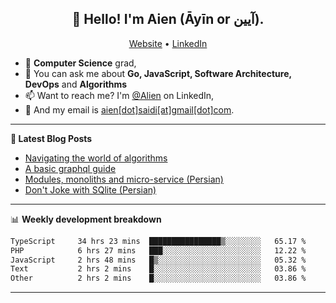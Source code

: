 <h2 align="center">👋 Hello! I'm Aien (Āyīn or آیین).</h2>
<p align="center">
  <a href="https://www.aien.me">Website</a> •
  <a href="https://www.linkedin.com/in/aiensaidi/">LinkedIn</a>
</p>


- 🌱 **Computer Science** grad,
- 💬 You can ask me about **Go, JavaScript, Software Architecture, DevOps** and **Algorithms**
- 📫 Want to reach me? I'm [@Alien](https://www.linkedin.com/in/aiensaidi/) on LinkedIn,
- 📧 And my email is [aien[dot]saidi[at]gmail[dot]com](mailto:aien.saidi@gmail.com).

-------

**📝 Latest Blog Posts**

<!-- BLOG-POST-LIST:START -->
- [Navigating the world of algorithms](https://www.aien.me/p/navigating-the-world-of-algorithms)
- [A basic graphql guide](https://www.aien.me/p/what-is-graphql)
- [Modules, monoliths and micro-service (Persian)](https://fa.aien.me/%D9%85%D8%A7%DA%98%D9%88%D9%84-%D9%87%D8%A7-%D9%85%D9%88%D9%86%D9%88%D9%84%DB%8C%D8%AA-%D9%87%D8%A7-%D9%88-%D9%85%DB%8C%DA%A9%D8%B1%D9%88%D8%B3%D8%B1%D9%88%DB%8C%D8%B3-%D9%87%D8%A7/)
- [Don't Joke with SQlite (Persian)](https://fa.aien.me/با-sqlite-شوخی-نکنیم/)
<!-- BLOG-POST-LIST:END -->

-------

📊 **Weekly development breakdown**
<!--START_SECTION:waka-->

```txt
TypeScript     34 hrs 23 mins  ████████████████▒░░░░░░░░   65.17 %
PHP            6 hrs 27 mins   ███░░░░░░░░░░░░░░░░░░░░░░   12.22 %
JavaScript     2 hrs 48 mins   █▒░░░░░░░░░░░░░░░░░░░░░░░   05.32 %
Text           2 hrs 2 mins    █░░░░░░░░░░░░░░░░░░░░░░░░   03.86 %
Other          2 hrs 2 mins    █░░░░░░░░░░░░░░░░░░░░░░░░   03.86 %
```

<!--END_SECTION:waka-->

-------
